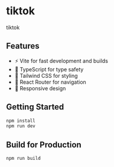 # tiktok

tiktok

## Features

- ⚡ Vite for fast development and builds
- 🔷 TypeScript for type safety
- 🎨 Tailwind CSS for styling
- 🧭 React Router for navigation
- 📱 Responsive design

## Getting Started

```bash
npm install
npm run dev
```

## Build for Production

```bash
npm run build
```